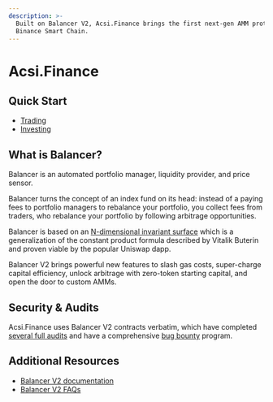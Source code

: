 ```yaml
---
description: >-
  Built on Balancer V2, Acsi.Finance brings the first next-gen AMM protocol to
  Binance Smart Chain.
---
```


# Acsi.Finance

## Quick Start

* [Trading](https://docs.balancer.fi/getting-started/walkthroughs/trading)
* [Investing](https://docs.balancer.fi/getting-started/walkthroughs/invest)

## What is Balancer?

Balancer is an automated portfolio manager, liquidity provider, and price sensor.

Balancer turns the concept of an index fund on its head: instead of a paying fees to portfolio managers to rebalance your portfolio, you collect fees from traders, who rebalance your portfolio by following arbitrage opportunities.

Balancer is based on an [N-dimensional invariant surface](https://balancer.finance/whitepaper/) which is a generalization of the constant product formula described by Vitalik Buterin and proven viable by the popular Uniswap dapp.

Balancer V2 brings powerful new features to slash gas costs, super-charge capital efficiency, unlock arbitrage with zero-token starting capital, and open the door to custom AMMs.

## Security & Audits

Acsi.Finance uses Balancer V2 contracts verbatim, which have completed [several full audits](https://docs.balancer.fi/core-concepts/security/audits) and have a comprehensive [bug bounty](https://docs.balancer.fi/core-concepts/security/bug-bounties) program.

## Additional Resources

* [Balancer V2 documentation](https://docs.balancer.fi/)
* [Balancer V2 FAQs](https://docs.balancer.fi/getting-started/faqs)



